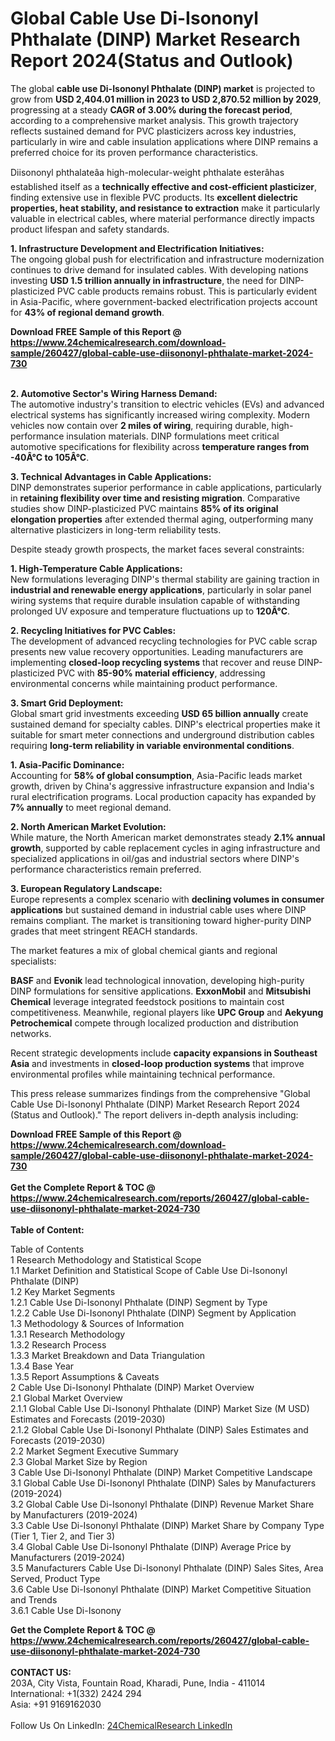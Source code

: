 <h1>Global Cable Use Di-Isononyl Phthalate (DINP) Market Research Report 2024(Status and Outlook)</h1><p>The global <strong>cable use Di-Isononyl Phthalate (DINP) market</strong> is projected to grow from <strong>USD 2,404.01 million in 2023 to USD 2,870.52 million by 2029</strong>, progressing at a steady <strong>CAGR of 3.00% during the forecast period</strong>, according to a comprehensive market analysis. This growth trajectory reflects sustained demand for PVC plasticizers across key industries, particularly in wire and cable insulation applications where DINP remains a preferred choice for its proven performance characteristics.</p><p>Diisononyl phthalateâa high-molecular-weight phthalate esterâhas established itself as a <strong>technically effective and cost-efficient plasticizer</strong>, finding extensive use in flexible PVC products. Its <strong>excellent dielectric properties, heat stability, and resistance to extraction</strong> make it particularly valuable in electrical cables, where material performance directly impacts product lifespan and safety standards.</p><p><strong>1. Infrastructure Development and Electrification Initiatives:</strong><br>
The ongoing global push for electrification and infrastructure modernization continues to drive demand for insulated cables. With developing nations investing <strong>USD 1.5 trillion annually in infrastructure</strong>, the need for DINP-plasticized PVC cable products remains robust. This is particularly evident in Asia-Pacific, where government-backed electrification projects account for <strong>43% of regional demand growth</strong>.</p><div><b>Download FREE Sample of this Report @ 
            <a href="https://www.24chemicalresearch.com/download-sample/260427/global-cable-use-diisononyl-phthalate-market-2024-730">
            https://www.24chemicalresearch.com/download-sample/260427/global-cable-use-diisononyl-phthalate-market-2024-730</a></b></div><br><p><strong>2. Automotive Sector's Wiring Harness Demand:</strong><br>
The automotive industry's transition to electric vehicles (EVs) and advanced electrical systems has significantly increased wiring complexity. Modern vehicles now contain over <strong>2 miles of wiring</strong>, requiring durable, high-performance insulation materials. DINP formulations meet critical automotive specifications for flexibility across <strong>temperature ranges from -40Â°C to 105Â°C</strong>.</p><p><strong>3. Technical Advantages in Cable Applications:</strong><br>
DINP demonstrates superior performance in cable applications, particularly in <strong>retaining flexibility over time and resisting migration</strong>. Comparative studies show DINP-plasticized PVC maintains <strong>85% of its original elongation properties</strong> after extended thermal aging, outperforming many alternative plasticizers in long-term reliability tests.</p><p>Despite steady growth prospects, the market faces several constraints:</p><p><strong>1. High-Temperature Cable Applications:</strong><br>
New formulations leveraging DINP's thermal stability are gaining traction in <strong>industrial and renewable energy applications</strong>, particularly in solar panel wiring systems that require durable insulation capable of withstanding prolonged UV exposure and temperature fluctuations up to <strong>120Â°C</strong>.</p><p><strong>2. Recycling Initiatives for PVC Cables:</strong><br>
The development of advanced recycling technologies for PVC cable scrap presents new value recovery opportunities. Leading manufacturers are implementing <strong>closed-loop recycling systems</strong> that recover and reuse DINP-plasticized PVC with <strong>85-90% material efficiency</strong>, addressing environmental concerns while maintaining product performance.</p><p><strong>3. Smart Grid Deployment:</strong><br>
Global smart grid investments exceeding <strong>USD 65 billion annually</strong> create sustained demand for specialty cables. DINP's electrical properties make it suitable for smart meter connections and underground distribution cables requiring <strong>long-term reliability in variable environmental conditions</strong>.</p><p><strong>1. Asia-Pacific Dominance:</strong><br>
Accounting for <strong>58% of global consumption</strong>, Asia-Pacific leads market growth, driven by China's aggressive infrastructure expansion and India's rural electrification programs. Local production capacity has expanded by <strong>7% annually</strong> to meet regional demand.</p><p><strong>2. North American Market Evolution:</strong><br>
While mature, the North American market demonstrates steady <strong>2.1% annual growth</strong>, supported by cable replacement cycles in aging infrastructure and specialized applications in oil/gas and industrial sectors where DINP's performance characteristics remain preferred.</p><p><strong>3. European Regulatory Landscape:</strong><br>
Europe represents a complex scenario with <strong>declining volumes in consumer applications</strong> but sustained demand in industrial cable uses where DINP remains compliant. The market is transitioning toward higher-purity DINP grades that meet stringent REACH standards.</p><p>The market features a mix of global chemical giants and regional specialists:</p><p><strong>BASF</strong> and <strong>Evonik</strong> lead technological innovation, developing high-purity DINP formulations for sensitive applications. <strong>ExxonMobil</strong> and <strong>Mitsubishi Chemical</strong> leverage integrated feedstock positions to maintain cost competitiveness. Meanwhile, regional players like <strong>UPC Group</strong> and <strong>Aekyung Petrochemical</strong> compete through localized production and distribution networks.</p><p>Recent strategic developments include <strong>capacity expansions in Southeast Asia</strong> and investments in <strong>closed-loop production systems</strong> that improve environmental profiles while maintaining technical performance.</p><p>This press release summarizes findings from the comprehensive "Global Cable Use Di-Isononyl Phthalate (DINP) Market Research Report 2024 (Status and Outlook)." The report delivers in-depth analysis including:</p><div><b>Download FREE Sample of this Report @ 
            <a href="https://www.24chemicalresearch.com/download-sample/260427/global-cable-use-diisononyl-phthalate-market-2024-730">
            https://www.24chemicalresearch.com/download-sample/260427/global-cable-use-diisononyl-phthalate-market-2024-730</a></b></div><br><div><b>Get the Complete Report & TOC @ 
            <a href="https://www.24chemicalresearch.com/reports/260427/global-cable-use-diisononyl-phthalate-market-2024-730">
            https://www.24chemicalresearch.com/reports/260427/global-cable-use-diisononyl-phthalate-market-2024-730</a></b></div><br>
            <b>Table of Content:</b><p>Table of Contents<br />
1 Research Methodology and Statistical Scope<br />
1.1 Market Definition and Statistical Scope of Cable Use Di-Isononyl Phthalate (DINP)<br />
1.2 Key Market Segments<br />
1.2.1 Cable Use Di-Isononyl Phthalate (DINP) Segment by Type<br />
1.2.2 Cable Use Di-Isononyl Phthalate (DINP) Segment by Application<br />
1.3 Methodology & Sources of Information<br />
1.3.1 Research Methodology<br />
1.3.2 Research Process<br />
1.3.3 Market Breakdown and Data Triangulation<br />
1.3.4 Base Year<br />
1.3.5 Report Assumptions & Caveats<br />
2 Cable Use Di-Isononyl Phthalate (DINP) Market Overview<br />
2.1 Global Market Overview<br />
2.1.1 Global Cable Use Di-Isononyl Phthalate (DINP) Market Size (M USD) Estimates and Forecasts (2019-2030)<br />
2.1.2 Global Cable Use Di-Isononyl Phthalate (DINP) Sales Estimates and Forecasts (2019-2030)<br />
2.2 Market Segment Executive Summary<br />
2.3 Global Market Size by Region<br />
3 Cable Use Di-Isononyl Phthalate (DINP) Market Competitive Landscape<br />
3.1 Global Cable Use Di-Isononyl Phthalate (DINP) Sales by Manufacturers (2019-2024)<br />
3.2 Global Cable Use Di-Isononyl Phthalate (DINP) Revenue Market Share by Manufacturers (2019-2024)<br />
3.3 Cable Use Di-Isononyl Phthalate (DINP) Market Share by Company Type (Tier 1, Tier 2, and Tier 3)<br />
3.4 Global Cable Use Di-Isononyl Phthalate (DINP) Average Price by Manufacturers (2019-2024)<br />
3.5 Manufacturers Cable Use Di-Isononyl Phthalate (DINP) Sales Sites, Area Served, Product Type<br />
3.6 Cable Use Di-Isononyl Phthalate (DINP) Market Competitive Situation and Trends<br />
3.6.1 Cable Use Di-Isonony</p><div><b>Get the Complete Report & TOC @ 
            <a href="https://www.24chemicalresearch.com/reports/260427/global-cable-use-diisononyl-phthalate-market-2024-730">
            https://www.24chemicalresearch.com/reports/260427/global-cable-use-diisononyl-phthalate-market-2024-730</a></b></div><br><b>CONTACT US:</b><br>
            203A, City Vista, Fountain Road, Kharadi, Pune, India - 411014<br>
            International: +1(332) 2424 294<br>
            Asia: +91 9169162030 <br><br>
            Follow Us On LinkedIn: <a href="https://www.linkedin.com/company/24chemicalresearch/">24ChemicalResearch LinkedIn</a>
